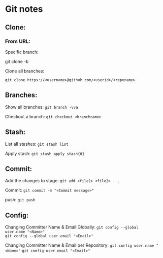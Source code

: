 # Git notes

## Clone:

### From URL:
Specific branch:

git clone -b <branchname> <remote-repo-url>
  
Clone all branches:
  
`git clone https://<username>@github.com/<userid>/<reponame>`


## Branches:

Show all branches: `git branch -vva`

Checkout a branch: `git checkout <branchname>`

## Stash:

List all stashes: `git stash list`

Apply stash: `git stash apply stash{0}`

## Commit:

Add the changes to stage: `git add <file1> <file2> ...`

Commit: `git commit -m "<Commit message>"`

push: `git push`


## Config:

Changing Committer Name & Email Globally: 
`git config --global user.name "<Name>"`   
`git config --global user.email "<Email>"`

Changing Committer Name & Email per Repository: `git config user.name "<Name>"`  `git config user.email "<Email>"`
